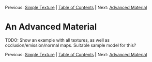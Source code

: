 Previous: [Simple Texture](gltfTutorial_013_SimpleTexture.md) | [Table of Contents](README.md) | Next: [Advanced Material](gltfTutorial_017_SimpleCameras.md)

# An Advanced Material

TODO: Show an example with all textures, as well as occlusion/emission/normal maps. Suitable sample model for this?

Previous: [Simple Texture](gltfTutorial_013_SimpleTexture.md) | [Table of Contents](README.md) | Next: [Advanced Material](gltfTutorial_017_SimpleCameras.md)
